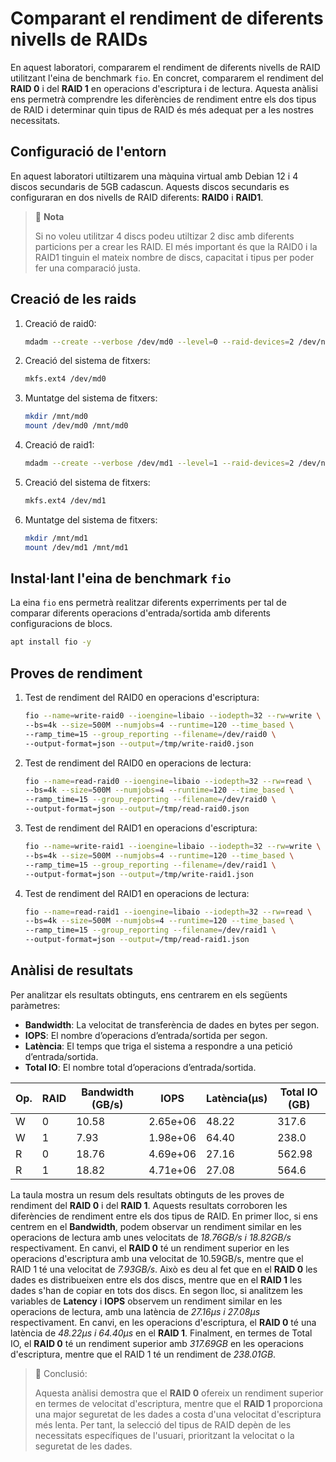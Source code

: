 # Comparant el rendiment de diferents nivells de RAIDs

En aquest laboratori, compararem el rendiment de diferents nivells de RAID utilitzant l'eina de benchmark `fio`. En concret, compararem el rendiment del **RAID 0** i del **RAID 1** en operacions d'escriptura i de lectura. Aquesta anàlisi ens permetrà comprendre les diferències de rendiment entre els dos tipus de RAID i determinar quin tipus de RAID és més adequat per a les nostres necessitats.

## Configuració de l'entorn

En aquest laboratori utiltizarem una màquina virtual amb Debian 12 i 4 discos secundaris de 5GB cadascun. Aquests discos secundaris es configuraran en dos nivells de RAID diferents: **RAID0** i **RAID1**.

> 📝 **Nota**
>
> Si no voleu utilitzar 4 discs podeu utiltizar 2 disc amb diferents particions per a crear les RAID. El més important és que la RAID0 i la RAID1 tinguin el mateix nombre de discs, capacitat i tipus per poder fer una comparació justa.

## Creació de les raids

1. Creació de raid0:

    ```bash
    mdadm --create --verbose /dev/md0 --level=0 --raid-devices=2 /dev/nvme0n2 /dev/nvme0n3
    ```

2. Creació del sistema de fitxers:

    ```bash
    mkfs.ext4 /dev/md0
    ```

3. Muntatge del sistema de fitxers:

    ```bash
    mkdir /mnt/md0
    mount /dev/md0 /mnt/md0
    ```

4. Creació de raid1:

    ```bash
    mdadm --create --verbose /dev/md1 --level=1 --raid-devices=2 /dev/nvme0n4 /dev/nvme0n5
    ```

5. Creació del sistema de fitxers:

    ```bash
    mkfs.ext4 /dev/md1
    ```

6. Muntatge del sistema de fitxers:

    ```bash
    mkdir /mnt/md1
    mount /dev/md1 /mnt/md1
    ```

## Instal·lant l'eina de benchmark `fio`

La eina `fio` ens permetrà realitzar diferents experriments per tal de comparar diferents operacions d'entrada/sortida amb diferents configuracions de blocs.

```bash
apt install fio -y
```

## Proves de rendiment

1. Test de rendiment del RAID0 en operacions d'escriptura:

    ```bash
    fio --name=write-raid0 --ioengine=libaio --iodepth=32 --rw=write \
    --bs=4k --size=500M --numjobs=4 --runtime=120 --time_based \
    --ramp_time=15 --group_reporting --filename=/dev/raid0 \
    --output-format=json --output=/tmp/write-raid0.json
    ```

2. Test de rendiment del RAID0 en operacions de lectura:

    ```bash
    fio --name=read-raid0 --ioengine=libaio --iodepth=32 --rw=read \
    --bs=4k --size=500M --numjobs=4 --runtime=120 --time_based \
    --ramp_time=15 --group_reporting --filename=/dev/raid0 \
    --output-format=json --output=/tmp/read-raid0.json
    ```

3. Test de rendiment del RAID1 en operacions d'escriptura:

    ```bash
    fio --name=write-raid1 --ioengine=libaio --iodepth=32 --rw=write \
    --bs=4k --size=500M --numjobs=4 --runtime=120 --time_based \
    --ramp_time=15 --group_reporting --filename=/dev/raid1 \
    --output-format=json --output=/tmp/write-raid1.json
    ```

4. Test de rendiment del RAID1 en operacions de lectura:

    ```bash
    fio --name=read-raid1 --ioengine=libaio --iodepth=32 --rw=read \
    --bs=4k --size=500M --numjobs=4 --runtime=120 --time_based \
    --ramp_time=15 --group_reporting --filename=/dev/raid1 \
    --output-format=json --output=/tmp/read-raid1.json
    ```

## Anàlisi de resultats

Per analitzar els resultats obtinguts, ens centrarem en els següents paràmetres:

- **Bandwidth**: La velocitat de transferència de dades en bytes per segon.
- **IOPS**: El nombre d’operacions d’entrada/sortida per segon.
- **Latència**: El temps que triga el sistema a respondre a una petició
d’entrada/sortida.
- **Total IO**: El nombre total d’operacions d’entrada/sortida.

| Op. | RAID | Bandwidth (GB/s)          | IOPS          | Latència(µs)           | Total IO (GB)          |
|-----|------|---------------------------|---------------|------------------------|------------------------|
| W   |  0   | 10.58                     | 2.65e+06      | 48.22                  | 317.6                  |
| W   |  1   | 7.93                      | 1.98e+06      | 64.40                  | 238.0                  |
| R   |  0   | 18.76                     | 4.69e+06      | 27.16                  | 562.98                 |
| R   |  1   | 18.82                     | 4.71e+06      | 27.08                  | 564.6                  |

La taula mostra un resum dels resultats obtinguts de les proves de rendiment del **RAID 0** i del **RAID 1**. Aquests resultats corroboren les diferències de rendiment entre els dos tipus de RAID. En primer lloc, si ens centrem en el **Bandwidth**, podem observar un rendiment similar en les operacions de lectura amb unes velocitats de *18.76GB/s i 18.82GB/s* respectivament. En canvi, el **RAID 0** té un rendiment superior en les operacions d'escriptura amb una velocitat de 10.59GB/s, mentre que el RAID 1 té una velocitat de *7.93GB/s*. Això es deu al fet que en el **RAID 0** les dades es distribueixen entre els dos discs, mentre que en el **RAID 1** les dades s'han de copiar en tots dos discs. En segon lloc, si analitzem les variables de **Latency** i **IOPS** observem un rendiment similar en les operacions de lectura, amb una latència de *27.16µs i 27.08µs* respectivament. En canvi, en les operacions d'escriptura, el **RAID 0** té una latència de *48.22µs i 64.40µs* en el **RAID 1**. Finalment, en termes de Total IO, el **RAID 0** té un rendiment superior amb *317.69GB* en les operacions d'escriptura, mentre que el RAID 1 té un rendiment de *238.01GB*.

> 🚀 Conclusió:
>
> Aquesta anàlisi demostra que el **RAID 0** ofereix un rendiment superior en termes de velocitat d'escriptura, mentre que el **RAID 1** proporciona una major seguretat de les dades a costa d'una velocitat d'escriptura més lenta. Per tant, la selecció del tipus de RAID depèn de les necessitats específiques de l'usuari, prioritzant la velocitat o la seguretat de les dades.
